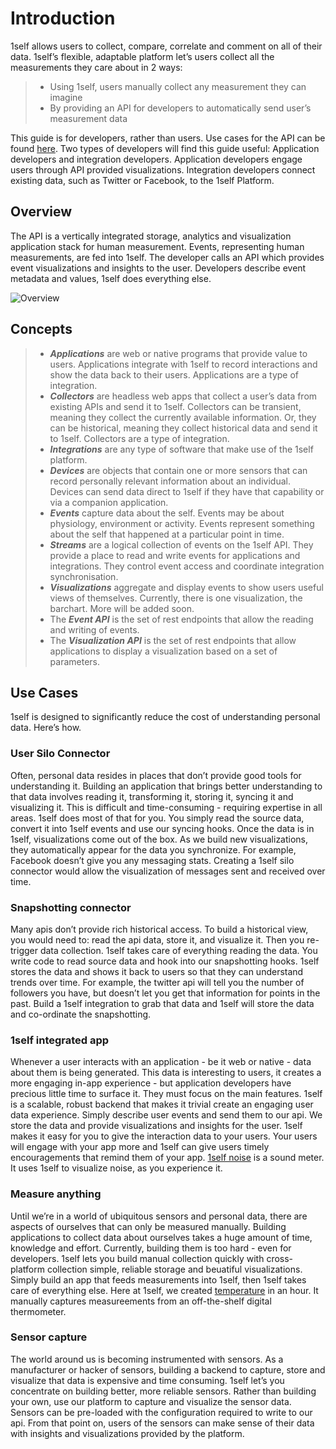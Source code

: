 # Introduction

1self allows users to collect, compare, correlate and comment on all of their data. 1self’s flexible, adaptable platform let’s users collect all the measurements they care about in 2 ways:

> *   Using 1self, users manually collect any measurement they can imagine     
> *   By providing an API for developers to automatically send user’s measurement data

This guide is for developers, rather than users. Use cases for the API can be found [here](#use-cases). Two types of developers will find this guide useful: Application developers and integration developers. Application developers engage users through API provided visualizations. Integration developers connect existing data, such as Twitter or Facebook, to the 1self Platform.

## Overview

The API is a vertically integrated storage, analytics and visualization application stack for human measurement. Events, representing human measurements, are fed into 1self. The developer calls an API which provides event visualizations and insights to the user. Developers describe event metadata and values, 1self does everything else.

![Overview](../images/intro.png)

## Concepts

> *   **_Applications_** are web or native programs that provide value to users. Applications integrate with 1self to record interactions and show the data back to their users. Applications are a type of integration.
> *   **_Collectors_** are headless web apps that collect a user’s data from existing APIs and send it to 1self. Collectors can be transient, meaning they collect the currently available information. Or, they can be historical, meaning they collect historical data and send it to 1self. Collectors are a type of integration.
> *   **_Integrations_** are any type of software that make use of the 1self platform.
> *   **_Devices_** are objects that contain one or more sensors that can record personally relevant information about an individual. Devices can send data direct to 1self if they have that capability or via a companion application.
> *   **_Events_** capture data about the self. Events may be about physiology, environment or activity. Events represent something about the self that happened at a particular point in time.
> *   **_Streams_** are a logical collection of events on the 1self API. They provide a place to read and write events for applications and integrations. They control event access and coordinate integration synchronisation.
> *   **_Visualizations_** aggregate and display events to show users useful views of themselves. Currently, there is one visualization, the barchart. More will be added soon.
> *   The **_Event API_** is the set of rest endpoints that allow the reading and writing of events.
> *   The **_Visualization API_** is the set of rest endpoints that allow applications to display a visualization based on a set of parameters.</div>

## Use Cases

1self is designed to significantly reduce the cost of understanding personal data. Here’s how.


### User Silo Connector
Often, personal data resides in places that don’t provide good tools for understanding it. Building an application that brings better understanding to that data involves reading it, transforming it, storing it, syncing it and visualizing it. This is difficult and time-consuming - requiring expertise in all areas.
1self does most of that for you. You simply read the source data, convert it into 1self events and use our syncing hooks. Once the data is in 1self, visualizations come out of the box. As we build new visualizations, they automatically appear for the data you synchronize.
For example, Facebook doesn’t give you any messaging stats. Creating a 1self silo connector would allow the visualization of messages sent and received over time.

### Snapshotting connector
Many apis don’t provide rich historical access. To build a historical view, you would need to: read the api data, store it, and visualize it. Then you re-trigger data collection.
1self takes care of everything reading the data. You write code to read source data and hook into our snapshotting hooks. 1self stores the data and shows it back to users so that they can understand trends over time.
For example, the twitter api will tell you the number of followers you have, but doesn’t let you get that information for points in the past. Build a 1self integration to grab that data and 1self will store the data and co-ordinate the snapshotting.

### 1self integrated app
Whenever a user interacts with an application - be it web or native - data about them is being generated. This data is interesting to users, it creates a more engaging in-app experience - but application developers have precious little time to surface it. They must focus on the main features.
1self is a scalable, robust backend that makes it trivial create an engaging user data experience. Simply describe user events and send them to our api. We store the data and provide visualizations and insights for the user. 1self makes it easy for you to give the interaction data to your users. Your users will engage with your app more and 1self can give users timely encouragements that remind them of your app.
[1self noise](https://itunes.apple.com/us/app/noise-by-1self/id933101357?mt=8) is a sound meter. It uses 1self to visualize noise, as you experience it.

### Measure anything
Until we’re in a world of ubiquitous sensors and personal data, there are aspects of ourselves that can only be measured manually. Building applications to collect data about ourselves takes a huge amount of time, knowledge and effort. Currently, building them is too hard - even for developers.
1self lets you build manual collection quickly with cross-platform collection simple, reliable storage and beuatiful visualizations. Simply build an app that feeds measurements into 1self, then 1self takes care of everything else.
Here at 1self, we created [temperature](http://temperature.1self.co) in an hour. It manually captures measureements from an off-the-shelf digital thermometer.

### Sensor capture
The world around us is becoming instrumented with sensors. As a manufacturer or hacker of sensors, building a backend to capture, store and visualize that data is expensive and time consuming.
1self let’s you concentrate on building better, more reliable sensors. Rather than building your own, use our platform to capture and visualize the sensor data. Sensors can be pre-loaded with the configuration required to write to our api. From that point on, users of the sensors can make sense of their data with insights and visualizations provided by the platform.
